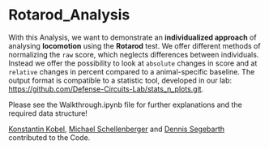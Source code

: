 # Rotarod_Analysis

With this Analysis, we want to demonstrate an __individualized approach__ of analysing __locomotion__ using the __Rotarod__ test.
We offer different methods of normalizing the `raw` score, which neglects differences between individuals. 
Instead we offer the possibility to look at `absolute` changes in score and at `relative` changes in percent compared to a animal-specific baseline.
The output format is compatible to a statistic tool, developed in our lab: https://github.com/Defense-Circuits-Lab/stats_n_plots.git. 

Please see the Walkthrough.ipynb file for further explanations and the required data structure!

[Konstantin Kobel](https://github.com/KonKob), [Michael Schellenberger](https://github.com/MSchellenberger) and [Dennis Segebarth](https://github.com/DSegebarth) contributed to the Code.
